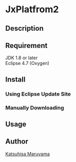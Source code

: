 # JxPlatfrom2

## Description

## Requirement

JDK 1.8 or later  
Eclipse 4.7 (Oxygen)

## Install

### Using Eclipse Update Site

### Manually Downloading

## Usage

## Author

[Katsuhisa Maruyama](http://www.fse.cs.ritsumei.ac.jp/~maru/index.html)
